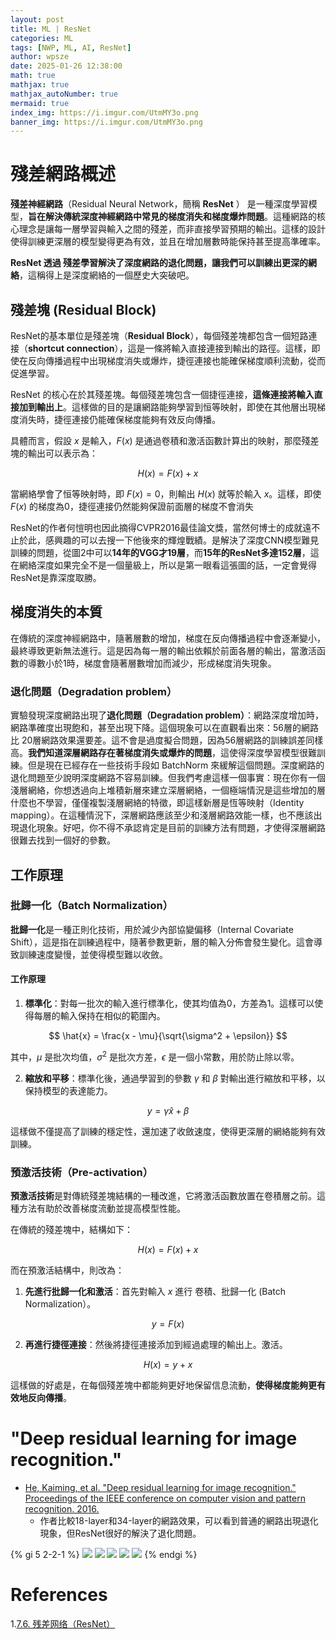 ```yaml
---
layout: post
title: ML | ResNet
categories: ML
tags: [NWP, ML, AI, ResNet]
author: wpsze
date: 2025-01-26 12:38:00
math: true
mathjax: true
mathjax_autoNumber: true
mermaid: true
index_img: https://i.imgur.com/UtmMY3o.png
banner_img: https://i.imgur.com/UtmMY3o.png
---
```


# 殘差網路概述

**殘差神經網路**（Residual Neural Network，簡稱 **ResNet** ） 是一種深度學習模型，**旨在解決傳統深度神經網路中常見的梯度消失和梯度爆炸問題**。這種網路的核心理念是讓每一層學習與輸入之間的殘差，而非直接學習預期的輸出。這樣的設計使得訓練更深層的模型變得更為有效，並且在增加層數時能保持甚至提高準確率。

**ResNet 透過 殘差學習解決了深度網路的退化問題，讓我們可以訓練出更深的網絡**，這稱得上是深度網絡的一個歷史大突破吧。

## 殘差塊 (Residual Block)

ResNet的基本單位是殘差塊（**Residual Block**），每個殘差塊都包含一個短路連接（**shortcut connection**），這是一條將輸入直接連接到輸出的路徑。這樣，即使在反向傳播過程中出現梯度消失或爆炸，捷徑連接也能確保梯度順利流動，從而促進學習。

ResNet 的核心在於其殘差塊。每個殘差塊包含一個捷徑連接，**這條連接將輸入直接加到輸出上**。這樣做的目的是讓網路能夠學習到恒等映射，即使在其他層出現梯度消失時，捷徑連接仍能確保梯度能夠有效反向傳播。

具體而言，假設 $x$ 是輸入，$F(x)$ 是通過卷積和激活函數計算出的映射，那麼殘差塊的輸出可以表示為：

$$
H(x) = F(x) + x
$$

當網絡學會了恒等映射時，即 $F(x) = 0$，則輸出 $H(x)$ 就等於輸入 $x$。這樣，即使 $F(x)$ 的梯度為0，捷徑連接仍然能夠保證前面層的梯度不會消失

ResNet的作者何愷明也因此摘得CVPR2016最佳論文獎，當然何博士的成就遠不止於此，感興趣的可以去搜一下他後來的輝煌戰績。是解決了深度CNN模型難見訓練的問題，從圖2中可以**14年的VGG才19層**，而**15年的ResNet多達152層**，這在網絡深度如果完全不是一個量級上，所以是第一眼看這張圖的話，一定會覺得ResNet是靠深度取勝。


## 梯度消失的本質

在傳統的深度神經網路中，隨著層數的增加，梯度在反向傳播過程中會逐漸變小，最終導致更新無法進行。這是因為每一層的輸出依賴於前面各層的輸出，當激活函數的導數小於1時，梯度會隨著層數增加而減少，形成梯度消失現象。

### 退化問題（Degradation problem）

實驗發現深度網路出現了**退化問題（Degradation problem）**：網路深度增加時，網路準確度出現飽和，甚至出現下降。這個現象可以在直觀看出來：56層的網路 比 20層網路效果還要差。這不會是過度擬合問題，因為56層網路的訓練誤差同樣高。**我們知道深層網路存在著梯度消失或爆炸的問題**，這使得深度學習模型很難訓練。但是現在已經存在一些技術手段如 BatchNorm 來緩解這個問題。深度網路的退化問題至少說明深度網路不容易訓練。但我們考慮這樣一個事實：現在你有一個淺層網絡，你想透過向上堆積新層來建立深層網絡，一個極端情況是這些增加的層什麼也不學習，僅僅複製淺層網絡的特徵，即這樣新層是恆等映射（Identity mapping）。在這種情況下，深層網路應該至少和淺層網路效能一樣，也不應該出現退化現象。好吧，你不得不承認肯定是目前的訓練方法有問題，才使得深層網路很難去找到一個好的參數。

## 工作原理

### 批歸一化（Batch Normalization）

**批歸一化**是一種正則化技術，用於減少內部協變偏移（Internal Covariate Shift），這是指在訓練過程中，隨著參數更新，層的輸入分佈會發生變化。這會導致訓練速度變慢，並使得模型難以收斂。

#### 工作原理

1. **標準化**：對每一批次的輸入進行標準化，使其均值為0，方差為1。這樣可以使得每層的輸入保持在相似的範圍內。
   
$$
\hat{x} = \frac{x - \mu}{\sqrt{\sigma^2 + \epsilon}}
$$

其中，$\mu$ 是批次均值，$\sigma^2$ 是批次方差，$\epsilon$ 是一個小常數，用於防止除以零。

2. **縮放和平移**：標準化後，通過學習到的參數 $\gamma$ 和 $\beta$ 對輸出進行縮放和平移，以保持模型的表達能力。

$$
y = \gamma \hat{x} + \beta
$$

這樣做不僅提高了訓練的穩定性，還加速了收斂速度，使得更深層的網絡能夠有效訓練。

### 預激活技術（Pre-activation）

**預激活技術**是對傳統殘差塊結構的一種改進，它將激活函數放置在卷積層之前。這種方法有助於改善梯度流動並提高模型性能。

在傳統的殘差塊中，結構如下：

$$
H(x) = F(x) + x
$$

而在預激活結構中，則改為：

1. **先進行批歸一化和激活**：首先對輸入 $x$ 進行 卷積、批歸一化 (Batch Normalization）。
   
$$
y = F(x)
$$

2. **再進行捷徑連接**：然後將捷徑連接添加到經過處理的輸出上。激活。

$$
H(x) = y + x
$$

這樣做的好處是，在每個殘差塊中都能夠更好地保留信息流動，**使得梯度能夠更有效地反向傳播**。

# "Deep residual learning for image recognition."

- [He, Kaiming, et al. "Deep residual learning for image recognition." Proceedings of the IEEE conference on computer vision and pattern recognition. 2016.](https://openaccess.thecvf.com/content_cvpr_2016/papers/He_Deep_Residual_Learning_CVPR_2016_paper.pdf)
  - 作者比較18-layer和34-layer的網路效果，可以看到普通的網路出現退化現象，但ResNet很好的解決了退化問題。


{% gi 5 2-2-1 %}
![](https://i.imgur.com/IRN73Xt.png)
![](https://i.imgur.com/LT2gCRW.png)
![](https://i.imgur.com/YGVdUTF.png)
![](https://i.imgur.com/UtmMY3o.png)
![](https://i.imgur.com/HX57hvz.png)
{% endgi %}

# References

1.[7.6. 残差网络（ResNet）](https://zh.d2l.ai/chapter_convolutional-modern/resnet.html)

